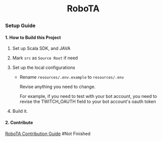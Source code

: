 <h1 align="center">

RoboTA

</h1>


### Setup Guide

#### 1. How to Build this Project

1. Set up Scala SDK, and JAVA
2. Mark `src` as `Source Root` if need
3. Set up the local configurations
    - Rename `resources/.env.example` to `resources/.env`

      Revise anything you need to change.
      
      For example,
      if you need to test with your bot account, you need
      to revise the TWITCH_OAUTH field to your bot account's
      oauth token

4. Build it.

#### 2. Contribute
[RoboTA Contribution Guide](./CONTRIBUTE.md) #Not Finished

